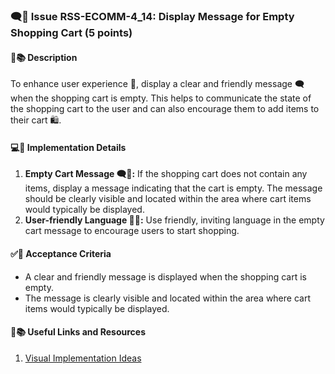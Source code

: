 ### 🗨️🛒 Issue RSS-ECOMM-4_14: Display Message for Empty Shopping Cart (5 points)

#### 📝📚 Description

To enhance user experience 🚀, display a clear and friendly message 🗨️ when the shopping cart is empty. This helps to communicate the state of the shopping cart to the user and can also encourage them to add items to their cart 🛍️.

#### 💻🔧 Implementation Details

1. **Empty Cart Message 🗨️🛒:** If the shopping cart does not contain any items, display a message indicating that the cart is empty. The message should be clearly visible and located within the area where cart items would typically be displayed.
2. **User-friendly Language 📝🙂:** Use friendly, inviting language in the empty cart message to encourage users to start shopping.

#### ✅🎯 Acceptance Criteria

- A clear and friendly message is displayed when the shopping cart is empty.
- The message is clearly visible and located within the area where cart items would typically be displayed.

#### 🔗📚 Useful Links and Resources

1. [Visual Implementation Ideas](https://dribbble.com/tags/empty%20basket)
